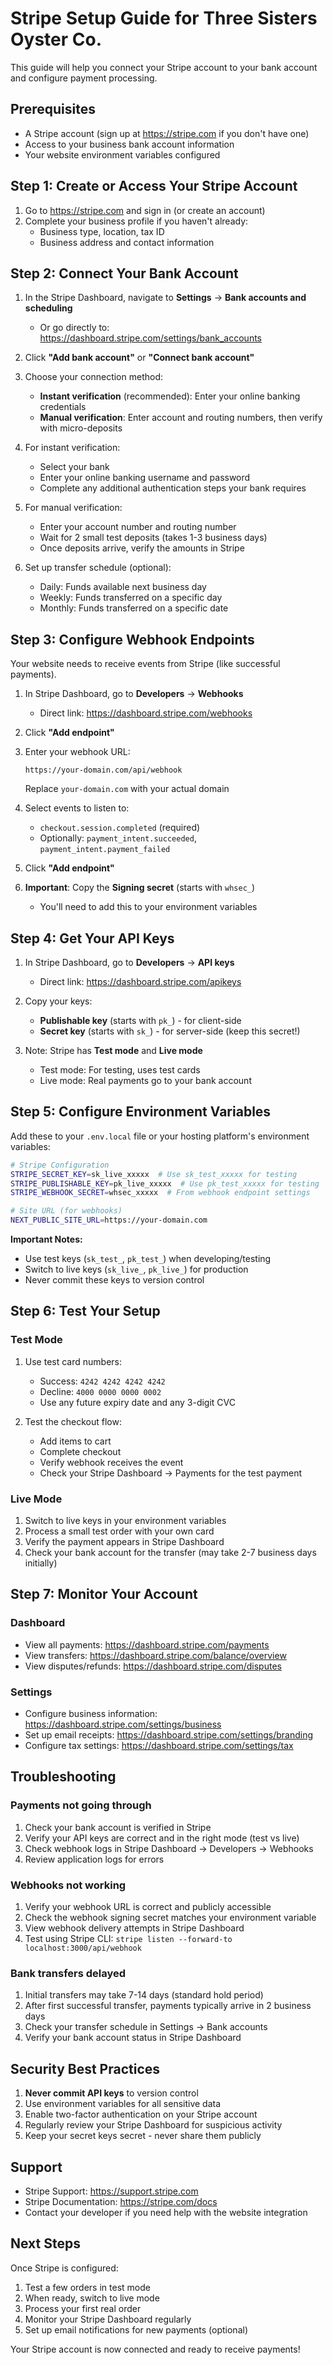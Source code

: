 # Stripe Setup Guide for Three Sisters Oyster Co.

This guide will help you connect your Stripe account to your bank account and configure payment processing.

## Prerequisites

- A Stripe account (sign up at https://stripe.com if you don't have one)
- Access to your business bank account information
- Your website environment variables configured

## Step 1: Create or Access Your Stripe Account

1. Go to https://stripe.com and sign in (or create an account)
2. Complete your business profile if you haven't already:
   - Business type, location, tax ID
   - Business address and contact information

## Step 2: Connect Your Bank Account

1. In the Stripe Dashboard, navigate to **Settings** → **Bank accounts and scheduling**
   - Or go directly to: https://dashboard.stripe.com/settings/bank_accounts

2. Click **"Add bank account"** or **"Connect bank account"**

3. Choose your connection method:
   - **Instant verification** (recommended): Enter your online banking credentials
   - **Manual verification**: Enter account and routing numbers, then verify with micro-deposits

4. For instant verification:
   - Select your bank
   - Enter your online banking username and password
   - Complete any additional authentication steps your bank requires

5. For manual verification:
   - Enter your account number and routing number
   - Wait for 2 small test deposits (takes 1-3 business days)
   - Once deposits arrive, verify the amounts in Stripe

6. Set up transfer schedule (optional):
   - Daily: Funds available next business day
   - Weekly: Funds transferred on a specific day
   - Monthly: Funds transferred on a specific date

## Step 3: Configure Webhook Endpoints

Your website needs to receive events from Stripe (like successful payments).

1. In Stripe Dashboard, go to **Developers** → **Webhooks**
   - Direct link: https://dashboard.stripe.com/webhooks

2. Click **"Add endpoint"**

3. Enter your webhook URL:
   ```
   https://your-domain.com/api/webhook
   ```
   Replace `your-domain.com` with your actual domain

4. Select events to listen to:
   - `checkout.session.completed` (required)
   - Optionally: `payment_intent.succeeded`, `payment_intent.payment_failed`

5. Click **"Add endpoint"**

6. **Important**: Copy the **Signing secret** (starts with `whsec_`)
   - You'll need to add this to your environment variables

## Step 4: Get Your API Keys

1. In Stripe Dashboard, go to **Developers** → **API keys**
   - Direct link: https://dashboard.stripe.com/apikeys

2. Copy your keys:
   - **Publishable key** (starts with `pk_`) - for client-side
   - **Secret key** (starts with `sk_`) - for server-side (keep this secret!)

3. Note: Stripe has **Test mode** and **Live mode**
   - Test mode: For testing, uses test cards
   - Live mode: Real payments go to your bank account

## Step 5: Configure Environment Variables

Add these to your `.env.local` file or your hosting platform's environment variables:

```bash
# Stripe Configuration
STRIPE_SECRET_KEY=sk_live_xxxxx  # Use sk_test_xxxxx for testing
STRIPE_PUBLISHABLE_KEY=pk_live_xxxxx  # Use pk_test_xxxxx for testing
STRIPE_WEBHOOK_SECRET=whsec_xxxxx  # From webhook endpoint settings

# Site URL (for webhooks)
NEXT_PUBLIC_SITE_URL=https://your-domain.com
```

**Important Notes:**
- Use test keys (`sk_test_`, `pk_test_`) when developing/testing
- Switch to live keys (`sk_live_`, `pk_live_`) for production
- Never commit these keys to version control

## Step 6: Test Your Setup

### Test Mode

1. Use test card numbers:
   - Success: `4242 4242 4242 4242`
   - Decline: `4000 0000 0000 0002`
   - Use any future expiry date and any 3-digit CVC

2. Test the checkout flow:
   - Add items to cart
   - Complete checkout
   - Verify webhook receives the event
   - Check your Stripe Dashboard → Payments for the test payment

### Live Mode

1. Switch to live keys in your environment variables
2. Process a small test order with your own card
3. Verify the payment appears in Stripe Dashboard
4. Check your bank account for the transfer (may take 2-7 business days initially)

## Step 7: Monitor Your Account

### Dashboard
- View all payments: https://dashboard.stripe.com/payments
- View transfers: https://dashboard.stripe.com/balance/overview
- View disputes/refunds: https://dashboard.stripe.com/disputes

### Settings
- Configure business information: https://dashboard.stripe.com/settings/business
- Set up email receipts: https://dashboard.stripe.com/settings/branding
- Configure tax settings: https://dashboard.stripe.com/settings/tax

## Troubleshooting

### Payments not going through
1. Check your bank account is verified in Stripe
2. Verify your API keys are correct and in the right mode (test vs live)
3. Check webhook logs in Stripe Dashboard → Developers → Webhooks
4. Review application logs for errors

### Webhooks not working
1. Verify your webhook URL is correct and publicly accessible
2. Check the webhook signing secret matches your environment variable
3. View webhook delivery attempts in Stripe Dashboard
4. Test using Stripe CLI: `stripe listen --forward-to localhost:3000/api/webhook`

### Bank transfers delayed
1. Initial transfers may take 7-14 days (standard hold period)
2. After first successful transfer, payments typically arrive in 2 business days
3. Check your transfer schedule in Settings → Bank accounts
4. Verify your bank account status in Stripe Dashboard

## Security Best Practices

1. **Never commit API keys** to version control
2. Use environment variables for all sensitive data
3. Enable two-factor authentication on your Stripe account
4. Regularly review your Stripe Dashboard for suspicious activity
5. Keep your secret keys secret - never share them publicly

## Support

- Stripe Support: https://support.stripe.com
- Stripe Documentation: https://stripe.com/docs
- Contact your developer if you need help with the website integration

## Next Steps

Once Stripe is configured:
1. Test a few orders in test mode
2. When ready, switch to live mode
3. Process your first real order
4. Monitor your Stripe Dashboard regularly
5. Set up email notifications for new payments (optional)

Your Stripe account is now connected and ready to receive payments!

